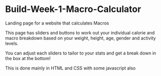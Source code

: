 # Build-Week-1-Macro-Calculator
Landing page for a website that calculates Macros

This page has sliders and buttons to work out your individual calorie and macro breakdown
based on your weight, height, age, gender and activity levels.

You can adjust each sliders to tailor to your stats and get a break down in the box at the bottom!

This is done mainly in HTML and CSS with some javascript also

